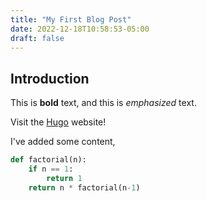 ```yaml
---
title: "My First Blog Post"
date: 2022-12-18T10:58:53-05:00
draft: false
---
```


## Introduction

This is **bold** text, and this is *emphasized* text.

Visit the [Hugo](https://gohugo.io) website!

I've added some content,

```python
def factorial(n):
    if n == 1:
        return 1
    return n * factorial(n-1)
```
